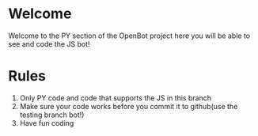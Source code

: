 # Welcome
Welcome to the PY section of the OpenBot project here you will be able to see and code the JS bot!

# Rules
1. Only PY code and code that supports the JS in this branch
2. Make sure your code works before you commit it to github(use the testing branch bot!)
3. Have fun coding
